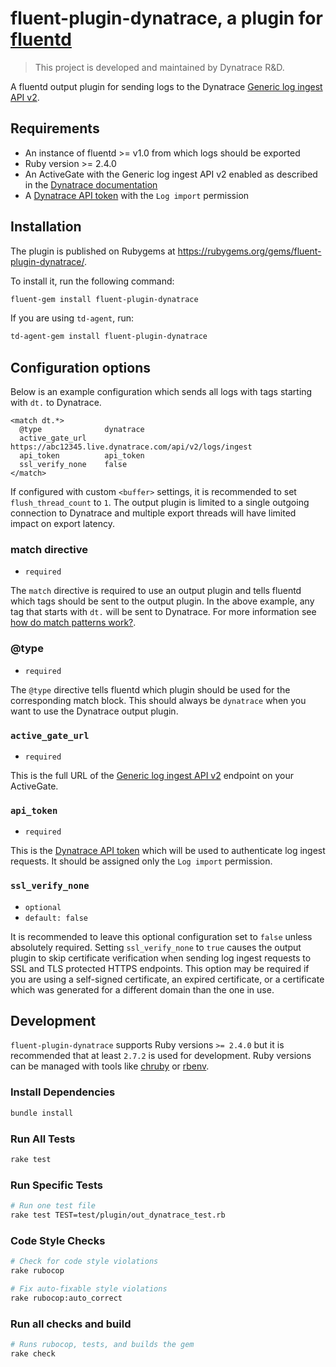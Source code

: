 # fluent-plugin-dynatrace, a plugin for [fluentd](https://www.fluentd.org/)

> This project is developed and maintained by Dynatrace R&D.

A fluentd output plugin for sending logs to the Dynatrace [Generic log ingest API v2](https://www.dynatrace.com/support/help/how-to-use-dynatrace/log-monitoring/log-monitoring-v2/post-log-ingest/).

## Requirements

- An instance of fluentd >= v1.0 from which logs should be exported
- Ruby version >= 2.4.0
- An ActiveGate with the Generic log ingest API v2 enabled as described in the [Dynatrace documentation](https://www.dynatrace.com/support/help/how-to-use-dynatrace/log-monitoring/log-monitoring-v2/log-data-ingestion/)
- A [Dynatrace API token](https://www.dynatrace.com/support/help/dynatrace-api/basics/dynatrace-api-authentication/) with the `Log import` permission

## Installation

The plugin is published on Rubygems at <https://rubygems.org/gems/fluent-plugin-dynatrace/>.

To install it, run the following command:

```sh
fluent-gem install fluent-plugin-dynatrace
```

If you are using `td-agent`, run:

```sh
td-agent-gem install fluent-plugin-dynatrace
```

## Configuration options

Below is an example configuration which sends all logs with tags starting with `dt.` to Dynatrace.

```
<match dt.*>
  @type              dynatrace
  active_gate_url    https://abc12345.live.dynatrace.com/api/v2/logs/ingest
  api_token          api_token
  ssl_verify_none    false
</match>
```

If configured with custom `<buffer>` settings, it is recommended to set `flush_thread_count` to `1`.
The output plugin is limited to a single outgoing connection to Dynatrace and multiple export threads will have limited impact on export latency.

### match directive

- `required`

The `match` directive is required to use an output plugin and tells fluentd which tags should be sent to the output plugin. In the above example, any tag that starts with `dt.` will be sent to Dynatrace. For more information see [how do match patterns work?](https://docs.fluentd.org/configuration/config-file#how-do-the-match-patterns-work). 

### @type

- `required`

The `@type` directive tells fluentd which plugin should be used for the corresponding match block. This should always be `dynatrace` when you want to use the Dynatrace output plugin.

### `active_gate_url`

- `required`

This is the full URL of the [Generic log ingest API v2](https://www.dynatrace.com/support/help/how-to-use-dynatrace/log-monitoring/log-monitoring-v2/post-log-ingest/) endpoint on your ActiveGate.

### `api_token`

- `required`

This is the [Dynatrace API token](https://www.dynatrace.com/support/help/dynatrace-api/basics/dynatrace-api-authentication/) which will be used to authenticate log ingest requests. It should be assigned only the `Log import` permission.

### `ssl_verify_none`

- `optional`
- `default: false`

It is recommended to leave this optional configuration set to `false` unless absolutely required. Setting `ssl_verify_none` to `true` causes the output plugin to skip certificate verification when sending log ingest requests to SSL and TLS protected HTTPS endpoints. This option may be required if you are using a self-signed certificate, an expired certificate, or a certificate which was generated for a different domain than the one in use.

## Development

`fluent-plugin-dynatrace` supports Ruby versions `>= 2.4.0` but it is recommended that at least `2.7.2` is used for development. Ruby versions can be managed with tools like [chruby](https://github.com/postmodern/chruby) or [rbenv](https://github.com/rbenv/rbenv).

### Install Dependencies

```sh
bundle install
```

### Run All Tests

```sh
rake test
```

### Run Specific Tests

```sh
# Run one test file
rake test TEST=test/plugin/out_dynatrace_test.rb
```

### Code Style Checks

```sh
# Check for code style violations
rake rubocop

# Fix auto-fixable style violations
rake rubocop:auto_correct
```

### Run all checks and build

```sh
# Runs rubocop, tests, and builds the gem
rake check
```
